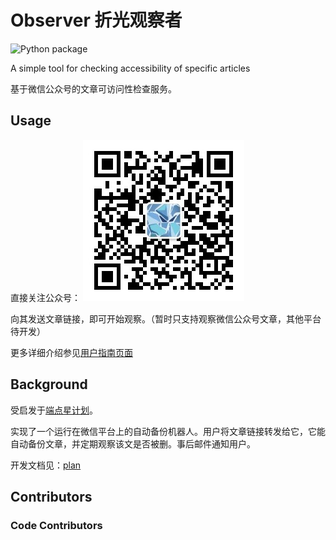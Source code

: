 # Observer 折光观察者
![Python package](https://github.com/MamaShip/Observer/workflows/Python%20package/badge.svg)

A simple tool for checking accessibility of specific articles

基于微信公众号的文章可访问性检查服务。

## Usage
直接关注公众号：
![时间从来不回答](templates/qrcode.jpg)

向其发送文章链接，即可开始观察。（暂时只支持观察微信公众号文章，其他平台待开发）

更多详细介绍参见[用户指南页面](http://wx.twisted-meadows.com/)

## Background
受启发于[端点星计划](https://github.com/Terminus2049/Terminus2049.github.io)。

实现了一个运行在微信平台上的自动备份机器人。用户将文章链接转发给它，它能自动备份文章，并定期观察该文是否被删。事后邮件通知用户。

开发文档见：[plan](dev_docs/plan.md)

## Contributors

### Code Contributors
<!-- ALL-CONTRIBUTORS-BADGE:START - Do not remove or modify this section -->
<!-- ALL-CONTRIBUTORS-BADGE:END -->